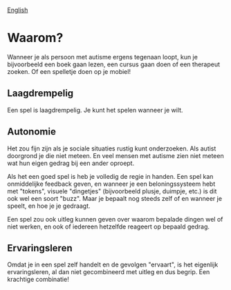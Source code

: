 [English](WHY_en)

# Waarom?
Wanneer je als persoon met autisme ergens tegenaan loopt, kun je bijvoorbeeld een boek gaan lezen, een cursus gaan doen of een therapeut zoeken. Of een spelletje doen op je mobiel!

## Laagdrempelig
Een spel is laagdrempelig. Je kunt het spelen wanneer je wilt.

## Autonomie
Het zou fijn zijn als je sociale situaties rustig kunt onderzoeken. Als autist doorgrond je die niet meteen. En veel mensen met autisme zien niet meteen wat hun eigen gedrag bij een ander oproept.

Als het een goed spel is heb je volledig de regie in handen. Een spel kan onmiddelijke feedback geven, en wanneer je een beloningssysteem hebt met "tokens", visuele "dingetjes" (bijvoorbeeld plusje, duimpje, etc.) is dit ook wel een soort "buzz". Maar je bepaalt nog steeds zelf of en wanneer je speelt, en hoe je je gedraagt.

Een spel zou ook uitleg kunnen geven over waarom bepalade dingen wel of niet werken, en ook of iedereen hetzelfde reageert op bepaald gedrag.

## Ervaringsleren
Omdat je in een spel zelf handelt en de gevolgen "ervaart", is het eigenlijk ervaringsleren, al dan niet gecombineerd met uitleg en dus begrip. Een krachtige combinatie!
